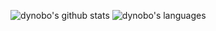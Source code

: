 ![dynobo's github stats](https://github-readme-stats.vercel.app/api?username=dynobo&show_icons=true&line_height=30&hide_border=true)
![dynobo's languages](https://github-readme-stats.vercel.app/api/top-langs/?username=dynobo&langs_count=6&hide=Jupyter%20Notebook&hide_border=true&hide_title=true)
